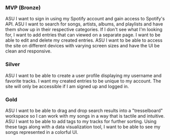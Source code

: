 ### MVP (Bronze)
ASU I want to sign in using my Spotify account and gain access to Spotify's API.
ASU I want to search for songs, artists, albums, and playlists and have them show up in their respective categories.
If I don't see what I'm looking for, I want to add entries that can viewed on a separate page.
I want to be able to edit and delete my created entries.
ASU I want to be able to access the site on different devices with varying screen sizes and have the UI be clean and responsive.

### Silver
ASU I want to be able to create a user profile displaying my username and favorite tracks.
I want my created entries to be unique to my account.
The site will only be accessible if I am signed up and logged in.

### Gold
ASU I want to be able to drag and drop search results into a "tresselboard" workspace so I can work with my songs in a way that is tactile and intuitive.
ASU I want to be able to add tags to my tracks for further sorting.
Using these tags along with a data visualization tool, I want to be able to see my songs represented in a colorful UI.
